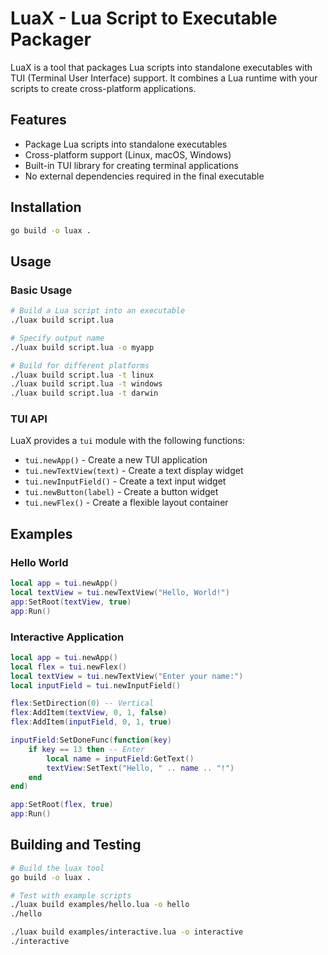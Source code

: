 # LuaX - Lua Script to Executable Packager

LuaX is a tool that packages Lua scripts into standalone executables with TUI (Terminal User Interface) support. It combines a Lua runtime with your scripts to create cross-platform applications.

## Features

- Package Lua scripts into standalone executables
- Cross-platform support (Linux, macOS, Windows)
- Built-in TUI library for creating terminal applications
- No external dependencies required in the final executable

## Installation

```bash
go build -o luax .
```

## Usage

### Basic Usage

```bash
# Build a Lua script into an executable
./luax build script.lua

# Specify output name
./luax build script.lua -o myapp

# Build for different platforms
./luax build script.lua -t linux
./luax build script.lua -t windows
./luax build script.lua -t darwin
```

### TUI API

LuaX provides a `tui` module with the following functions:

- `tui.newApp()` - Create a new TUI application
- `tui.newTextView(text)` - Create a text display widget
- `tui.newInputField()` - Create a text input widget
- `tui.newButton(label)` - Create a button widget
- `tui.newFlex()` - Create a flexible layout container

## Examples

### Hello World

```lua
local app = tui.newApp()
local textView = tui.newTextView("Hello, World!")
app:SetRoot(textView, true)
app:Run()
```

### Interactive Application

```lua
local app = tui.newApp()
local flex = tui.newFlex()
local textView = tui.newTextView("Enter your name:")
local inputField = tui.newInputField()

flex:SetDirection(0) -- Vertical
flex:AddItem(textView, 0, 1, false)
flex:AddItem(inputField, 0, 1, true)

inputField:SetDoneFunc(function(key)
    if key == 13 then -- Enter
        local name = inputField:GetText()
        textView:SetText("Hello, " .. name .. "!")
    end
end)

app:SetRoot(flex, true)
app:Run()
```

## Building and Testing

```bash
# Build the luax tool
go build -o luax .

# Test with example scripts
./luax build examples/hello.lua -o hello
./hello

./luax build examples/interactive.lua -o interactive
./interactive
```